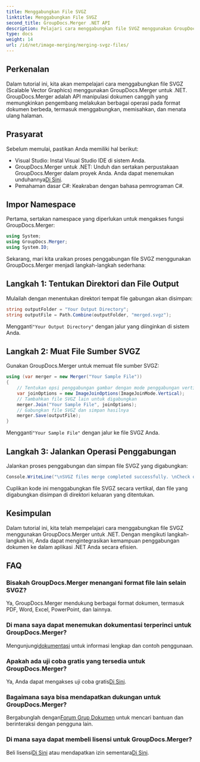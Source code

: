 ```yaml
---
title: Menggabungkan File SVGZ
linktitle: Menggabungkan File SVGZ
second_title: GroupDocs.Merger .NET API
description: Pelajari cara menggabungkan file SVGZ menggunakan GroupDocs.Merger untuk .NET dengan tutorial langkah demi langkah ini. Tingkatkan keterampilan manipulasi dokumen Anda.
type: docs
weight: 14
url: /id/net/image-merging/merging-svgz-files/
---
```

## Perkenalan
Dalam tutorial ini, kita akan mempelajari cara menggabungkan file SVGZ (Scalable Vector Graphics) menggunakan GroupDocs.Merger untuk .NET. GroupDocs.Merger adalah API manipulasi dokumen canggih yang memungkinkan pengembang melakukan berbagai operasi pada format dokumen berbeda, termasuk menggabungkan, memisahkan, dan menata ulang halaman.
## Prasyarat
Sebelum memulai, pastikan Anda memiliki hal berikut:
- Visual Studio: Instal Visual Studio IDE di sistem Anda.
-  GroupDocs.Merger untuk .NET: Unduh dan sertakan perpustakaan GroupDocs.Merger dalam proyek Anda. Anda dapat menemukan unduhannya[Di Sini](https://releases.groupdocs.com/merger/net/).
- Pemahaman dasar C#: Keakraban dengan bahasa pemrograman C#.

## Impor Namespace
Pertama, sertakan namespace yang diperlukan untuk mengakses fungsi GroupDocs.Merger:
```csharp
using System; 
using GroupDocs.Merger;
using System.IO;
```

Sekarang, mari kita uraikan proses penggabungan file SVGZ menggunakan GroupDocs.Merger menjadi langkah-langkah sederhana:
## Langkah 1: Tentukan Direktori dan File Output
Mulailah dengan menentukan direktori tempat file gabungan akan disimpan:
```csharp
string outputFolder = "Your Output Directory";
string outputFile = Path.Combine(outputFolder, "merged.svgz");
```
 Mengganti`"Your Output Directory"` dengan jalur yang diinginkan di sistem Anda.
## Langkah 2: Muat File Sumber SVGZ
Gunakan GroupDocs.Merger untuk memuat file sumber SVGZ:
```csharp
using (var merger = new Merger("Your Sample File"))
{
    // Tentukan opsi penggabungan gambar dengan mode penggabungan vertikal
    var joinOptions = new ImageJoinOptions(ImageJoinMode.Vertical);
    // Tambahkan file SVGZ lain untuk digabungkan
    merger.Join("Your Sample File", joinOptions);
    // Gabungkan file SVGZ dan simpan hasilnya
    merger.Save(outputFile);
}
```
 Mengganti`"Your Sample File"` dengan jalur ke file SVGZ Anda.
## Langkah 3: Jalankan Operasi Penggabungan
Jalankan proses penggabungan dan simpan file SVGZ yang digabungkan:
```csharp
Console.WriteLine("\nSVGZ files merge completed successfully. \nCheck output in {0}", outputFolder);
```
Cuplikan kode ini menggabungkan file SVGZ secara vertikal, dan file yang digabungkan disimpan di direktori keluaran yang ditentukan.

## Kesimpulan
Dalam tutorial ini, kita telah mempelajari cara menggabungkan file SVGZ menggunakan GroupDocs.Merger untuk .NET. Dengan mengikuti langkah-langkah ini, Anda dapat mengintegrasikan kemampuan penggabungan dokumen ke dalam aplikasi .NET Anda secara efisien.

## FAQ
### Bisakah GroupDocs.Merger menangani format file lain selain SVGZ?
Ya, GroupDocs.Merger mendukung berbagai format dokumen, termasuk PDF, Word, Excel, PowerPoint, dan lainnya.
### Di mana saya dapat menemukan dokumentasi terperinci untuk GroupDocs.Merger?
 Mengunjungi[dokumentasi](https://reference.groupdocs.com/merger/net/) untuk informasi lengkap dan contoh penggunaan.
### Apakah ada uji coba gratis yang tersedia untuk GroupDocs.Merger?
 Ya, Anda dapat mengakses uji coba gratis[Di Sini](https://releases.groupdocs.com/).
### Bagaimana saya bisa mendapatkan dukungan untuk GroupDocs.Merger?
 Bergabunglah dengan[Forum Grup Dokumen](https://forum.groupdocs.com/c/merger/32) untuk mencari bantuan dan berinteraksi dengan pengguna lain.
### Di mana saya dapat membeli lisensi untuk GroupDocs.Merger?
 Beli lisensi[Di Sini](https://purchase.groupdocs.com/buy) atau mendapatkan izin sementara[Di Sini](https://purchase.groupdocs.com/temporary-license/).